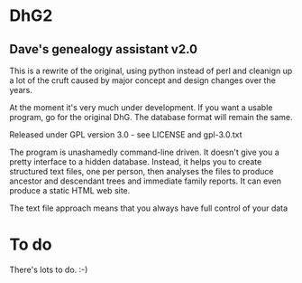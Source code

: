 # DhG2
## Dave's genealogy assistant v2.0

This is a rewrite of the original, using python instead of perl and cleanign up a lot of the
cruft caused by major concept and design changes over the years.

At the moment it's very much under development. If you want a usable program, go for
the original DhG. The database format will remain the same.

Released under GPL version 3.0 - see LICENSE and gpl-3.0.txt

The program is unashamedly command-line driven. It doesn't give you a pretty interface to a hidden database.
Instead, it helps you to create structured text files, one per person, then analyses the files to produce ancestor
and descendant trees and immediate family reports. It can even produce a static HTML web site.

The text file approach means that you always have full control of your data

# To do

There's lots to do. :-)
